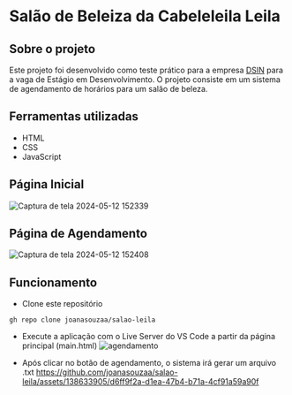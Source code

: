# Salão de Beleiza da Cabeleleila Leila
## Sobre o projeto
Este projeto foi desenvolvido como teste prático para a empresa [DSIN](https://www.dsin.com.br/) para a vaga de Estágio em Desenvolvimento. O projeto consiste em um sistema de agendamento de horários para um salão de beleza.

## Ferramentas utilizadas
- HTML
- CSS
- JavaScript

## Página Inicial
![Captura de tela 2024-05-12 152339](https://github.com/joanasouzaa/salao-leila/assets/138633905/d3a6edc3-eced-4a2b-ba45-20887da0ec4a)


## Página de Agendamento
![Captura de tela 2024-05-12 152408](https://github.com/joanasouzaa/salao-leila/assets/138633905/b484d62f-d277-4120-a014-0b46eee14b68)

## Funcionamento

- Clone este repositório
```
gh repo clone joanasouzaa/salao-leila
```
- Execute a aplicação com o Live Server do VS Code a partir da página principal (main.html)
![agendamento](https://github.com/joanasouzaa/salao-leila/assets/138633905/f6e42a59-2dcc-431b-b07c-f59d721744a2)

- Após clicar no botão de agendamento, o sistema irá gerar um arquivo .txt
https://github.com/joanasouzaa/salao-leila/assets/138633905/d6ff9f2a-d1ea-47b4-b71a-4cf91a59a90f







